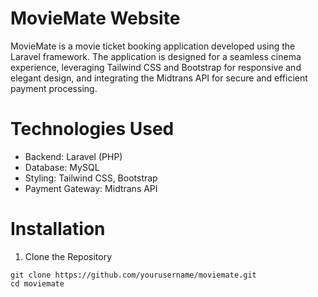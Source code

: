 ﻿# MovieMate Website
  MovieMate is a movie ticket booking application developed using the Laravel framework. The application is designed for a seamless cinema experience, leveraging Tailwind CSS and Bootstrap for responsive and elegant design, and integrating the Midtrans API for secure and efficient payment processing.
  
# Technologies Used
- Backend: Laravel (PHP)
- Database: MySQL
- Styling: Tailwind CSS, Bootstrap
- Payment Gateway: Midtrans API
  
# Installation
1. Clone the Repository
```
git clone https://github.com/yourusername/moviemate.git
cd moviemate
```
